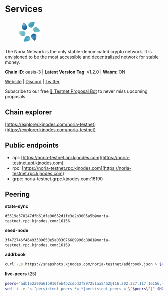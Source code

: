 # Services

<figure><img src="https://raw.githubusercontent.com/kj89/cosmos-images/main/logos/noria.png" alt=""><figcaption></figcaption></figure>

The Noria Network is the only stable-denominated  crypto network. It is envisioned to be the most  accessible and decentralized network for stable money.

**Chain ID**: oasis-3 | **Latest Version Tag**: v1.2.0 | **Wasm**: ON

[Website](https://noria.network) | [Discord](https://discord.gg/pseAWBQ6EZ) | [Twitter](https://twitter.com/NoriaNetwork)



Subscribe to our free [🤖 Testnet Proposal Bot](https://t.me/kjnodes_testnet_proposal_bot) to never miss upcoming proposals


## Chain explorer
[https://explorer.kjnodes.com/noria-testnet](https://explorer.kjnodes.com/noria-testnet)

## Public endpoints

* api: [https://noria-testnet.api.kjnodes.com](https://noria-testnet.api.kjnodes.com)
* rpc: [https://noria-testnet.rpc.kjnodes.com](https://noria-testnet.rpc.kjnodes.com)
* grpc: noria-testnet.grpc.kjnodes.com:16190

## Peering

**state-sync**

```text
d5519e378247dfb61dfe90652d1fe3e2b3005a5b@noria-testnet.rpc.kjnodes.com:16156
```

**seed-node**

```text
3f472746f46493309650e5a033076689996c8881@noria-testnet.rpc.kjnodes.com:16159
```

**addrbook**
```bash
curl -Ls https://snapshots.kjnodes.com/noria-testnet/addrbook.json > $HOME/.noria/config/addrbook.json
```

**live-peers** (25)
```bash
peers="adb152a90a61b910feb4b2cdbd3f897251aa5452@116.202.227.117:16156,419438c7cb152a88a30d6922a2b2c7077dd4daf5@88.99.3.158:22156,73e5dc6e04a1dd28e5851191eb9dede07f0b38fb@141.94.99.87:14095,b2b8e67a3158e0854570c7de61812c8c6e92e4bc@65.108.206.118:61656,31df60c419e4e5ab122ca17d95419a654729cbb7@102.130.121.211:26656,afe93314d3d1f3b0bdc20f213983bd902263e171@18.188.137.12:26656,6b00a46b8c79deab378a8c1d5c2a63123b799e46@34.69.0.43:26656,846731f7097e684efdd6b9446d562228640e2b14@34.27.228.66:26656,506b6d9ee2a697b7941d04c525faf18a17dc2dff@169.0.214.249:2010,60a15b1b7feb62b65d58cb4721340907c2092099@65.108.6.45:61656,5eedd8cf7fefc037a6233b1991c2a3b653518560@65.108.230.113:31066,bb04cbb3b917efce76a8296a8411f211bad14352@159.203.5.100:26656,7111a00c1c257d252720f3e234beae8e6ead1baf@185.183.33.143:26659,f60568a6ed1f848857c1c6c113719c1bb687c656@65.108.105.48:22156,b55e2db9b3b63fde77462c4f5ce589252c5f45af@51.91.30.173:2009,c818c3aa14ae8183578b7be0572c2dcd75613e72@186.233.185.214:26656,8336e98410c1c9b91ef86f13a3254a2b30a1a263@65.108.226.183:22156,0fbeb25dfdae849be87d96a32050741a77983b13@34.87.180.66:26656,4d8147a80c46ba21a8a276d55e6993353e03a734@165.22.42.220:26656,e82fb793620a13e989be8b2521e94db988851c3c@165.227.113.152:26656,8dfca3c8a308fb6e682814ba5c33623dd346e572@65.109.23.114:22156,38de00b6d88286553eb123d16846190e5c594c59@51.79.30.118:26656,216e01ba9863a27bfe5aecc2ab4d301448a6c6e8@51.79.103.100:26656,d5519e378247dfb61dfe90652d1fe3e2b3005a5b@65.109.68.190:16156,42798554b12ff3c24107af3b47a28459d717bdf4@46.17.250.108:61356"
sed -i -e "s|^persistent_peers *=.*|persistent_peers = \"$peers\"|" $HOME/.noria/config/config.toml
```
